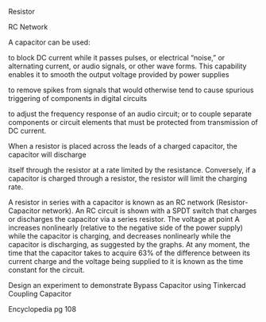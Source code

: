 Resistor

RC Network

A capacitor can be used:

 to block DC current while it passes pulses, or electrical “noise,” or alternating
current, or audio signals, or other wave forms. This capability enables it to smooth the output voltage provided by power supplies 

to remove spikes from signals that would otherwise tend to cause spurious triggering of components in digital circuits 

to adjust the frequency response of an audio circuit; or to couple separate components or circuit elements that must be protected from transmission of DC current.

When a resistor is placed across the leads of a charged capacitor, the capacitor will discharge 

itself through the resistor at a rate limited by the resistance. Conversely, if a capacitor is charged
through a resistor, the resistor will limit the charging rate.

A resistor in series with a capacitor is known as an RC network (Resistor-Capacitor network). An RC circuit is shown with a SPDT switch that charges or discharges the capacitor via a series resistor. The voltage at point A increases nonlinearly (relative to the negative side of the power supply) while the capacitor is charging, and decreases nonlinearly while the capacitor is discharging, as suggested by the graphs. At
any moment, the time that the capacitor takes to acquire 63% of the difference between its current charge and the voltage being supplied to it is known as the time constant for the circuit.

Design an experiment to demonstrate Bypass Capacitor using Tinkercad
Coupling Capacitor

Encyclopedia pg 108
